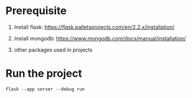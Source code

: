 # Prerequisite

1. Install flask:
https://flask.palletsprojects.com/en/2.2.x/installation/

2. Install mongodb:
https://www.mongodb.com/docs/manual/installation/

3. other packages used in projects

# Run the project

```
flask --app server --debug run
```

